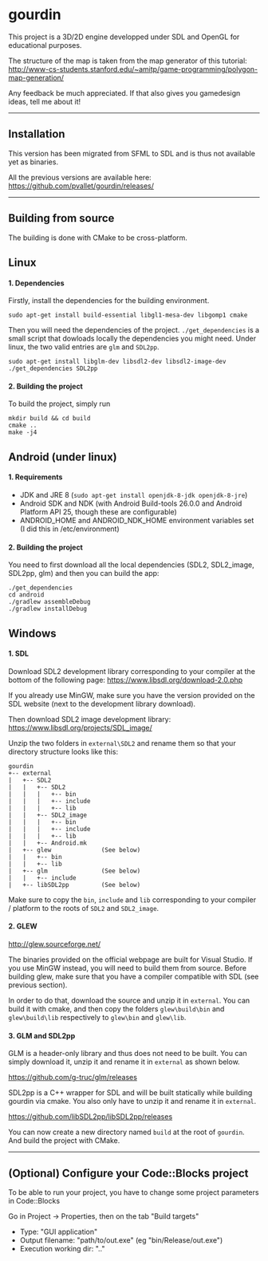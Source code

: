 # gourdin

This project is a 3D/2D engine developped under SDL and OpenGL for educational
purposes.

The structure of the map is taken from the map generator of this tutorial:
http://www-cs-students.stanford.edu/~amitp/game-programming/polygon-map-generation/

Any feedback be much appreciated. If that also gives you gamedesign ideas, tell me about it!

---

## Installation

This version has been migrated from SFML to SDL and is thus not available yet as binaries.

All the previous versions are available here: https://github.com/pvallet/gourdin/releases/

---

## Building from source

The building is done with CMake to be cross-platform.

## Linux

#### 1. Dependencies

Firstly, install the dependencies for the building environment.
```
sudo apt-get install build-essential libgl1-mesa-dev libgomp1 cmake
```
Then you will need the dependencies of the project. `./get_dependencies` is a small script that dowloads locally the dependencies you might need. Under linux, the two valid entries are `glm` and `SDL2pp`.
```
sudo apt-get install libglm-dev libsdl2-dev libsdl2-image-dev
./get_dependencies SDL2pp
```

#### 2. Building the project

To build the project, simply run
```
mkdir build && cd build
cmake ..
make -j4
```

## Android (under linux)

#### 1. Requirements

- JDK and JRE 8 (`sudo apt-get install openjdk-8-jdk openjdk-8-jre`)
- Android SDK and NDK (with Android Build-tools 26.0.0 and Android Platform API 25, though these are configurable)
- ANDROID_HOME and ANDROID_NDK_HOME environment variables set (I did this in /etc/environment)

#### 2. Building the project

You need to first download all the local dependencies (SDL2, SDL2_image, SDL2pp, glm) and then you can build the app:
```
./get_dependencies
cd android
./gradlew assembleDebug
./gradlew installDebug
```

## Windows

#### 1. SDL

Download SDL2 development library corresponding to your compiler at the bottom of the following page:
https://www.libsdl.org/download-2.0.php

If you already use MinGW, make sure you have the version provided on the SDL website (next to the development library download).

Then download SDL2 image development library: https://www.libsdl.org/projects/SDL_image/

Unzip the two folders in `external\SDL2` and rename them so that your directory structure looks like this:

```
gourdin
+-- external
|   +-- SDL2
|   |   +-- SDL2
|   |   |   +-- bin
|   |   |   +-- include
|   |   |   +-- lib
|   |   +-- SDL2_image
|   |   |   +-- bin
|   |   |   +-- include
|   |   |   +-- lib
|   |   +-- Android.mk
|   +-- glew              (See below)
|   |   +-- bin
|   |   +-- lib
|   +-- glm               (See below)
|   |   +-- include
|   +-- libSDL2pp         (See below)
```

Make sure to copy the `bin`, `include` and `lib` corresponding to your compiler / platform to the roots of `SDL2` and `SDL2_image`.

#### 2. GLEW

http://glew.sourceforge.net/

The binaries provided on the official webpage are built for Visual Studio. If you use MinGW instead, you will need to build them from source. Before building glew, make sure that you have a compiler compatible with SDL (see previous section).

In order to do that, download the source and unzip it in `external`. You can build it with cmake, and then copy the folders `glew\build\bin` and `glew\build\lib` respectively to `glew\bin` and `glew\lib`.

#### 3. GLM and SDL2pp

GLM is a header-only library and thus does not need to be built. You can simply download it, unzip it and rename it in `external` as shown below.

https://github.com/g-truc/glm/releases

SDL2pp is a C++ wrapper for SDL and will be built statically while building gourdin via cmake. You also only have to unzip it and rename it in `external`.

https://github.com/libSDL2pp/libSDL2pp/releases


You can now create a new directory named `build` at the root of `gourdin`. And build the project with CMake.

---

## (Optional) Configure your Code::Blocks project

To be able to run your project, you have to change some project parameters in Code::Blocks

Go in Project -> Properties, then on the tab "Build targets"

* Type: "GUI application"
* Output filename: "path/to/out.exe" (eg "bin/Release/out.exe")
* Execution working dir: "\.\."
